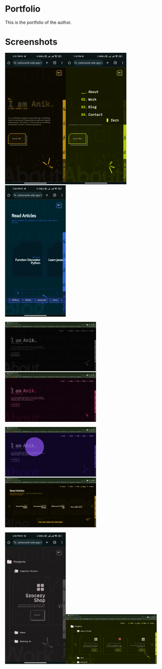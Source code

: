 # Portfolio

This is the portfolio of the author.

# Screenshots

<img src="screenshots/about_mobile_canary.jpg" width="200"><img src="screenshots/about_mobile_farn_menu_down.jpg" width="200"><img src="screenshots/blog_mobile_space.jpg" width="200">

<img src="screenshots/intro_pc_moto.png" width="300"><img src="screenshots/intro_pc_pink.png" width="300">

<img src="screenshots/about_pc_prism.png" width="300"><img src="screenshots/blog_pc_canary.png" width="300">

<img src="screenshots/work_mobile_mute.jpg" width="200"><img src="screenshots/project_pc_fern.png" width="300">
